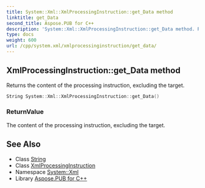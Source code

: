 ```yaml
---
title: System::Xml::XmlProcessingInstruction::get_Data method
linktitle: get_Data
second_title: Aspose.PUB for C++
description: 'System::Xml::XmlProcessingInstruction::get_Data method. Returns the content of the processing instruction, excluding the target in C++.'
type: docs
weight: 600
url: /cpp/system.xml/xmlprocessinginstruction/get_data/
---
```

## XmlProcessingInstruction::get_Data method


Returns the content of the processing instruction, excluding the target.

```cpp
String System::Xml::XmlProcessingInstruction::get_Data()
```


### ReturnValue

The content of the processing instruction, excluding the target.

## See Also

* Class [String](../../../system/string/)
* Class [XmlProcessingInstruction](../)
* Namespace [System::Xml](../../)
* Library [Aspose.PUB for C++](../../../)
